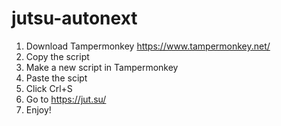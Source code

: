 # jutsu-autonext

1) Download Tampermonkey https://www.tampermonkey.net/
2) Copy the script
3) Make a new script in Tampermonkey
4) Paste the scipt
5) Click Crl+S
6) Go to https://jut.su/
7) Enjoy!
